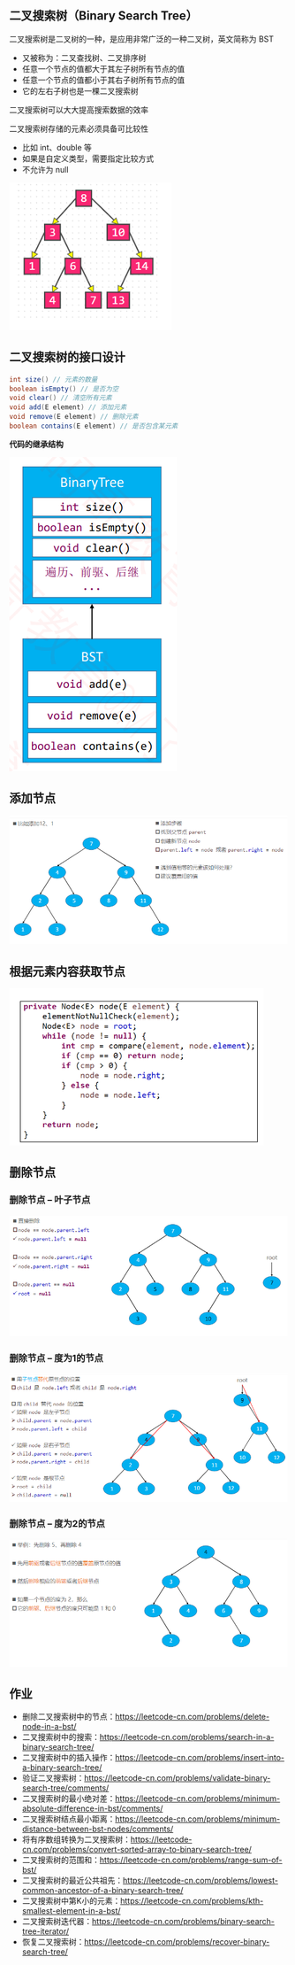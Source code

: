 ## 二叉搜索树（Binary Search Tree）

二叉搜索树是二叉树的一种，是应用非常广泛的一种二叉树，英文简称为 BST

- 又被称为：二叉查找树、二叉排序树
- 任意一个节点的值都大于其左子树所有节点的值
- 任意一个节点的值都小于其右子树所有节点的值
- 它的左右子树也是一棵二叉搜索树

二叉搜索树可以大大提高搜索数据的效率

二叉搜索树存储的元素必须具备可比较性

- 比如 int、double 等
- 如果是自定义类型，需要指定比较方式
- 不允许为 null

![image-20221220102424710](resources/image-20221220102424710.png)

## 二叉搜索树的接口设计

```java
int size() // 元素的数量
boolean isEmpty() // 是否为空
void clear() // 清空所有元素
void add(E element) // 添加元素
void remove(E element) // 删除元素
boolean contains(E element) // 是否包含某元素
```

**代码的继承结构**

![image-20221223102139373](image/image-20221223102139373.png)

## 添加节点

![image-20221220102737262](resources/image-20221220102737262.png)

## 根据元素内容获取节点

![image-20221220130045882](resources/image-20221220130045882.png)

## 删除节点

### 删除节点 – 叶子节点

![image-20221220130125380](resources/image-20221220130125380.png)

### 删除节点 – 度为1的节点

![image-20221220130150219](resources/image-20221220130150219.png)

### 删除节点 – 度为2的节点

![image-20221220130208549](resources/image-20221220130208549.png)

## 作业

- 删除二叉搜索树中的节点：https://leetcode-cn.com/problems/delete-node-in-a-bst/
- 二叉搜索树中的搜索：https://leetcode-cn.com/problems/search-in-a-binary-search-tree/
- 二叉搜索树中的插入操作：https://leetcode-cn.com/problems/insert-into-a-binary-search-tree/
- 验证二叉搜索树：https://leetcode-cn.com/problems/validate-binary-search-tree/comments/
- 二叉搜索树的最小绝对差：https://leetcode-cn.com/problems/minimum-absolute-difference-in-bst/comments/
- 二叉搜索树结点最小距离：https://leetcode-cn.com/problems/minimum-distance-between-bst-nodes/comments/
- 将有序数组转换为二叉搜索树：https://leetcode-cn.com/problems/convert-sorted-array-to-binary-search-tree/
- 二叉搜索树的范围和：https://leetcode-cn.com/problems/range-sum-of-bst/
- 二叉搜索树的最近公共祖先：https://leetcode-cn.com/problems/lowest-common-ancestor-of-a-binary-search-tree/
- 二叉搜索树中第K小的元素：https://leetcode-cn.com/problems/kth-smallest-element-in-a-bst/
- 二叉搜索树迭代器：https://leetcode-cn.com/problems/binary-search-tree-iterator/
- 恢复二叉搜索树：https://leetcode-cn.com/problems/recover-binary-search-tree/